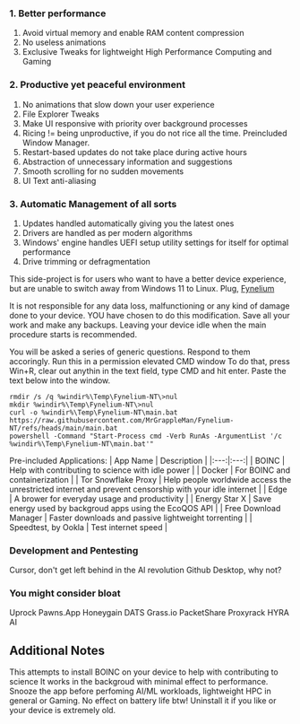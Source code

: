 ### 1. Better performance
1. Avoid virtual memory and enable RAM content compression
2. No useless animations
3. Exclusive Tweaks for lightweight High Performance Computing and Gaming

### 2. Productive yet peaceful environment
1. No animations that slow down your user experience
2. File Explorer Tweaks
3. Make UI responsive with priority over background processes
4. Ricing != being unproductive, if you do not rice all the time. Preincluded Window Manager.
5. Restart-based updates do not take place during active hours
6. Abstraction of unnecessary information and suggestions
7. Smooth scrolling for no sudden movements
8. UI Text anti-aliasing

### 3. Automatic Management of all sorts
1. Updates handled automatically giving you the latest ones
2. Drivers are handled as per modern algorithms
3. Windows' engine handles UEFI setup utility settings for itself for optimal performance
4. Drive trimming or defragmentation

This side-project is for users who want to have a better device experience,
but are unable to switch away from Windows 11 to Linux. Plug, [Fynelium](https://https://github.com/MrGrappleMan/Fynelium/)

It is not responsible for any data loss, malfunctioning or any kind of damage done to your device.
YOU have chosen to do this modification. Save all your work and make any backups.
Leaving your device idle when the main procedure starts is recommended.

You will be asked a series of generic questions. Respond to them accoringly.
Run this in a permission elevated CMD window
To do that, press Win+R, clear out anythin in the text field, type CMD and hit enter. Paste the text below into the window.

```
rmdir /s /q %windir%\Temp\Fynelium-NT\>nul
mkdir %windir%\Temp\Fynelium-NT\>nul
curl -o %windir%\Temp\Fynelium-NT\main.bat https://raw.githubusercontent.com/MrGrappleMan/Fynelium-NT/refs/heads/main/main.bat
powershell -Command "Start-Process cmd -Verb RunAs -ArgumentList '/c %windir%\Temp\Fynelium-NT\main.bat'"
```

Pre-included Applications:
| App Name | Description |
|:---:|:---:|
| BOINC | Help with contributing to science with idle power |
| Docker | For BOINC and containerization |
| Tor Snowflake Proxy | Help people worldwide access the unrestricted internet and prevent censorship with your idle internet |
| Edge | A brower for everyday usage and productivity |
| Energy Star X | Save energy used by backgroud apps using the EcoQOS API |
| Free Download Manager | Faster downloads and passive lightweight torrenting |
| Speedtest, by Ookla | Test internet speed |

### Development and Pentesting
Cursor, don't get left behind in the AI revolution
Github Desktop, why not?

### You might consider bloat
Uprock
Pawns.App
Honeygain
DATS
Grass.io
PacketShare
Proxyrack
HYRA AI

## Additional Notes

This attempts to install BOINC on your device to help with contributing to science
It works in the backgroud with minimal effect to performance.
Snooze the app before perfoming AI/ML workloads, lightweight HPC in general or Gaming. No effect on battery life btw!
Uninstall it if you like or your device is extremely old.















